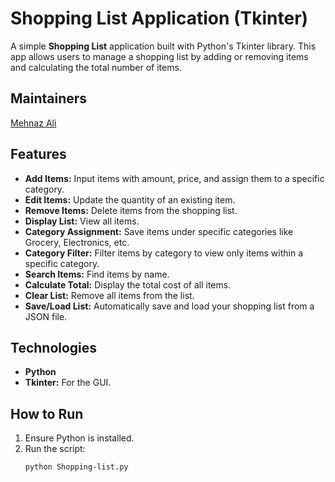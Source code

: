 # Shopping List Application (Tkinter)

A simple **Shopping List** application built with Python's Tkinter library. This app allows users to manage a shopping list by adding or removing items and calculating the total number of items.

## Maintainers
[Mehnaz Ali](https://github.com/Mehnaz2004)

## Features
- **Add Items:** Input items with amount, price, and assign them to a specific category.
- **Edit Items:** Update the quantity of an existing item.
- **Remove Items:** Delete items from the shopping list.
- **Display List:** View all items.
- **Category Assignment:** Save items under specific categories like Grocery, Electronics, etc.
- **Category Filter:** Filter items by category to view only items within a specific category.
- **Search Items:** Find items by name.
- **Calculate Total:** Display the total cost of all items.
- **Clear List:** Remove all items from the list.
- **Save/Load List:** Automatically save and load your shopping list from a JSON file.


## Technologies
- **Python**
- **Tkinter:** For the GUI.

## How to Run
1. Ensure Python is installed.
2. Run the script:
   ```bash
   python Shopping-list.py
